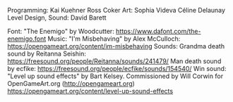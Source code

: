 Programming:
    Kai Kuehner
    Ross Coker
Art:
    Sophia Videva
    Céline Delaunay
Level Design, Sound:
    David Barett

Font: "The Enemigo" by Woodcutter: https://www.dafont.com/the-enemigo.font
Music: "I'm Misbehaving" by Alex McCulloch: https://opengameart.org/content/im-misbehaving
Sounds:
    Grandma death sound by Reitanna Seishin: https://freesound.org/people/Reitanna/sounds/241479/
    Man death sound by ecfike: https://freesound.org/people/ecfike/sounds/154540/
    Win sound: "Level up sound effects" by Bart Kelsey. Commissioned by Will Corwin for OpenGameArt.org (http://opengameart.org) https://opengameart.org/content/level-up-sound-effects
    
